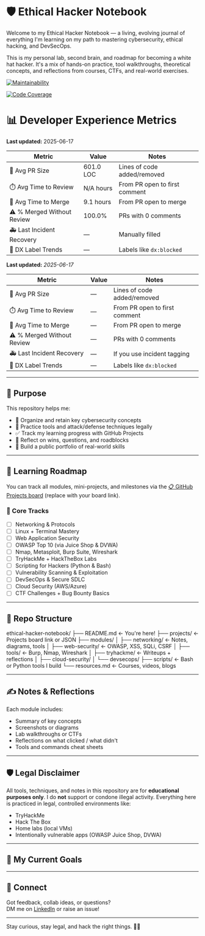 # 🛡️ Ethical Hacker Notebook

Welcome to my Ethical Hacker Notebook — a living, evolving journal of everything I'm learning on my path to mastering cybersecurity, ethical hacking, and DevSecOps.

This is my personal lab, second brain, and roadmap for becoming a white hat hacker. It's a mix of hands-on practice, tool walkthroughs, theoretical concepts, and reflections from courses, CTFs, and real-world exercises.

[![Maintainability](https://qlty.sh/badges/db729f8c-6c14-46a7-8f31-09f46c0a91a3/maintainability.svg)](https://qlty.sh/gh/Little-mighty-developer/projects/ethical_hacker_notebook)

[![Code Coverage](https://qlty.sh/badges/db729f8c-6c14-46a7-8f31-09f46c0a91a3/test_coverage.svg)](https://qlty.sh/gh/Little-mighty-developer/projects/ethical_hacker_notebook)


# 📊 Developer Experience Metrics


**Last updated:** 2025-06-17

| Metric                      | Value        | Notes |
|-----------------------------|--------------|-------|
| 🔁 Avg PR Size              | 601.0 LOC | Lines of code added/removed |
| ⏱️ Avg Time to Review       | N/A hours | From PR open to first comment |
| 🧵 Avg Time to Merge         | 9.1 hours | From PR open to merge |
| ⚠️ % Merged Without Review  | 100.0% | PRs with 0 comments |
| 🚑 Last Incident Recovery   | —            | Manually filled |
| 🧠 DX Label Trends          | —            | Labels like `dx:blocked` |


**Last updated:** _2025-06-17_

| Metric                      | Value        | Notes |
|-----------------------------|--------------|-------|
| 🔁 Avg PR Size              | —            | Lines of code added/removed |
| ⏱️ Avg Time to Review       | —            | From PR open to first comment |
| 🧵 Avg Time to Merge         | —            | From PR open to merge |
| ⚠️ % Merged Without Review  | —            | PRs with 0 comments |
| 🚑 Last Incident Recovery   | —            | If you use incident tagging |
| 🧠 DX Label Trends          | —            | Labels like `dx:blocked` |



---

## 📌 Purpose

This repository helps me:

- 📘 Organize and retain key cybersecurity concepts
- 🧪 Practice tools and attack/defense techniques legally
- ✅ Track my learning progress with GitHub Projects
- 💬 Reflect on wins, questions, and roadblocks
- 🧰 Build a public portfolio of real-world skills

---

## 🧭 Learning Roadmap

You can track all modules, mini-projects, and milestones via the [📋 GitHub Projects board](https://github.com/YOUR-USERNAME/ethical-hacker-notebook/projects) (replace with your board link).

### 🔧 Core Tracks

- [ ] Networking & Protocols
- [ ] Linux + Terminal Mastery
- [ ] Web Application Security
- [ ] OWASP Top 10 (via Juice Shop & DVWA)
- [ ] Nmap, Metasploit, Burp Suite, Wireshark
- [ ] TryHackMe + HackTheBox Labs
- [ ] Scripting for Hackers (Python & Bash)
- [ ] Vulnerability Scanning & Exploitation
- [ ] DevSecOps & Secure SDLC
- [ ] Cloud Security (AWS/Azure)
- [ ] CTF Challenges + Bug Bounty Basics

---

## 📂 Repo Structure

ethical-hacker-notebook/
├── README.md                ← You're here!
├── projects/                ← Projects board link or JSON
├── modules/
│   ├── networking/          ← Notes, diagrams, tools
│   ├── web-security/        ← OWASP, XSS, SQLi, CSRF
│   ├── tools/               ← Burp, Nmap, Wireshark
│   ├── tryhackme/           ← Writeups + reflections
│   ├── cloud-security/
│   └── devsecops/
├── scripts/                 ← Bash or Python tools I build
└── resources.md             ← Courses, videos, blogs

---

## ✍️ Notes & Reflections

Each module includes:
- Summary of key concepts
- Screenshots or diagrams
- Lab walkthroughs or CTFs
- Reflections on what clicked / what didn't
- Tools and commands cheat sheets

---

## 🛡️ Legal Disclaimer

All tools, techniques, and notes in this repository are for **educational purposes only**. I do **not** support or condone illegal activity. Everything here is practiced in legal, controlled environments like:

- TryHackMe
- Hack The Box
- Home labs (local VMs)
- Intentionally vulnerable apps (OWASP Juice Shop, DVWA)

---

## 🚀 My Current Goals







---

## 🤝 Connect

Got feedback, collab ideas, or questions?  
DM me on [LinkedIn](https://www.linkedin.com/in/amanda-arthur-9973a0159/) or raise an issue!

---

Stay curious, stay legal, and hack the right things. 🧠✨